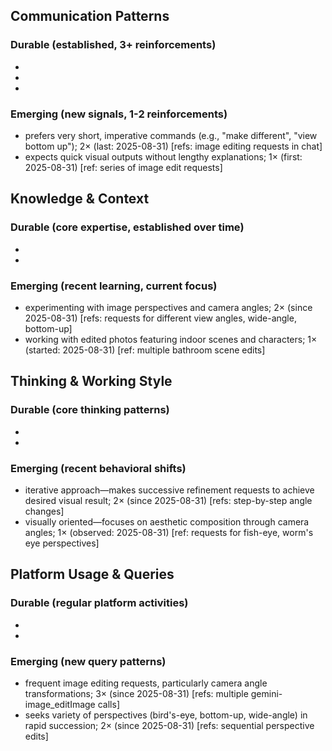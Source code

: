 ## Communication Patterns
### Durable (established, 3+ reinforcements)
- 
- 
- 

### Emerging (new signals, 1-2 reinforcements)
- prefers very short, imperative commands (e.g., "make different", "view bottom up"); 2× (last: 2025-08-31) [refs: image editing requests in chat]
- expects quick visual outputs without lengthy explanations; 1× (first: 2025-08-31) [ref: series of image edit requests]

## Knowledge & Context
### Durable (core expertise, established over time)
- 
- 

### Emerging (recent learning, current focus)
- experimenting with image perspectives and camera angles; 2× (since 2025-08-31) [refs: requests for different view angles, wide-angle, bottom-up]
- working with edited photos featuring indoor scenes and characters; 1× (started: 2025-08-31) [ref: multiple bathroom scene edits]

## Thinking & Working Style
### Durable (core thinking patterns)
- 
- 

### Emerging (recent behavioral shifts)
- iterative approach—makes successive refinement requests to achieve desired visual result; 2× (since 2025-08-31) [refs: step-by-step angle changes]
- visually oriented—focuses on aesthetic composition through camera angles; 1× (observed: 2025-08-31) [ref: requests for fish-eye, worm's eye perspectives]

## Platform Usage & Queries
### Durable (regular platform activities)
- 
- 

### Emerging (new query patterns)
- frequent image editing requests, particularly camera angle transformations; 3× (since 2025-08-31) [refs: multiple gemini-image_editImage calls]
- seeks variety of perspectives (bird's-eye, bottom-up, wide-angle) in rapid succession; 2× (since 2025-08-31) [refs: sequential perspective edits]
